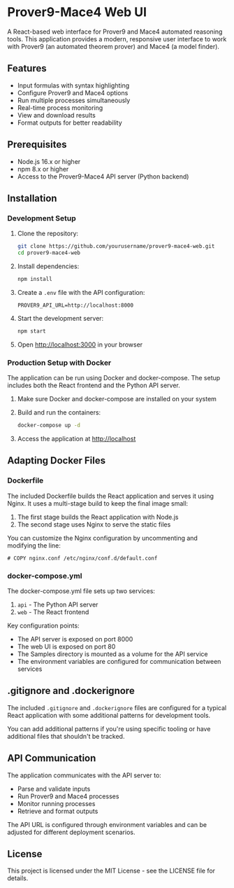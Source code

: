 # Prover9-Mace4 Web UI

A React-based web interface for Prover9 and Mace4 automated reasoning tools. This application provides a modern, responsive user interface to work with Prover9 (an automated theorem prover) and Mace4 (a model finder).

## Features

- Input formulas with syntax highlighting
- Configure Prover9 and Mace4 options
- Run multiple processes simultaneously
- Real-time process monitoring
- View and download results
- Format outputs for better readability

## Prerequisites

- Node.js 16.x or higher
- npm 8.x or higher
- Access to the Prover9-Mace4 API server (Python backend)

## Installation

### Development Setup

1. Clone the repository:
   ```bash
   git clone https://github.com/yourusername/prover9-mace4-web.git
   cd prover9-mace4-web
   ```

2. Install dependencies:
   ```bash
   npm install
   ```

3. Create a `.env` file with the API configuration:
   ```
   PROVER9_API_URL=http://localhost:8000
   ```

4. Start the development server:
   ```bash
   npm start
   ```

5. Open [http://localhost:3000](http://localhost:3000) in your browser

### Production Setup with Docker

The application can be run using Docker and docker-compose. The setup includes both the React frontend and the Python API server.

1. Make sure Docker and docker-compose are installed on your system

2. Build and run the containers:
   ```bash
   docker-compose up -d
   ```

3. Access the application at [http://localhost](http://localhost)

## Adapting Docker Files

### Dockerfile

The included Dockerfile builds the React application and serves it using Nginx. It uses a multi-stage build to keep the final image small:

1. The first stage builds the React application with Node.js
2. The second stage uses Nginx to serve the static files

You can customize the Nginx configuration by uncommenting and modifying the line:
```
# COPY nginx.conf /etc/nginx/conf.d/default.conf
```

### docker-compose.yml

The docker-compose.yml file sets up two services:

1. `api` - The Python API server
2. `web` - The React frontend

Key configuration points:
- The API server is exposed on port 8000
- The web UI is exposed on port 80
- The Samples directory is mounted as a volume for the API service
- The environment variables are configured for communication between services

## .gitignore and .dockerignore

The included `.gitignore` and `.dockerignore` files are configured for a typical React application with some additional patterns for development tools. 

You can add additional patterns if you're using specific tooling or have additional files that shouldn't be tracked.

## API Communication

The application communicates with the API server to:
- Parse and validate inputs
- Run Prover9 and Mace4 processes
- Monitor running processes
- Retrieve and format outputs

The API URL is configured through environment variables and can be adjusted for different deployment scenarios.

## License

This project is licensed under the MIT License - see the LICENSE file for details.
